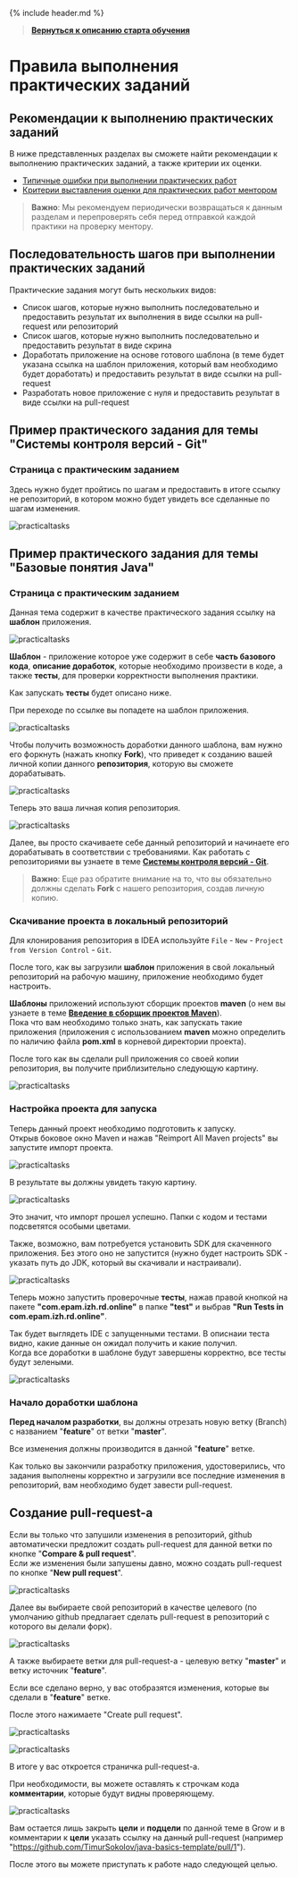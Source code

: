 {% include header.md %}

>
>**[Вернуться к описанию старта обучения]({{site.materialsurl}}general/education_start)**
>

Правила выполнения практических заданий
====================

Рекомендации к выполнению практических заданий
---------------------

В ниже представленных разделах вы сможете найти рекомендации к выполнению практических заданий, а также критерии их оценки.

- [Типичные ошибки при выполнении практических работ]({{site.materialsurl}}general/typical_mistakes)
- [Критерии выставления оценки для практических работ ментором]({{site.materialsurl}}general/practical_tasks_evaluation_rules)

>**Важно**: Мы рекомендуем периодически возвращаться к данным разделам и перепроверять себя перед отправкой каждой практики на проверку ментору.

Последовательность шагов при выполнении практических заданий
---------------------

Практические задания могут быть нескольких видов:
- Список шагов, которые нужно выполнить последовательно и предоставить результат их выполнения в виде ссылки на pull-request или репозиторий
- Список шагов, которые нужно выполнить последовательно и предоставить результат в виде скрина
- Доработать приложение на основе готового шаблона (в теме будет указана ссылка на шаблон приложения, который вам необходимо будет доработать) и предоставить результат в виде ссылки на pull-request
- Разработать новое приложение с нуля и предоставить результат в виде ссылки на pull-request

Пример практического задания для темы "Системы контроля версий - Git"
---------------------
### Страница с практическим заданием
Здесь нужно будет пройтись по шагам и предоставить в итоге ссылку не репозиторий, в котором можно будет увидеть все сделанные по шагам изменения.

![practicaltasks]({{site.materialsurl}}general/img/practical-tasks-example.png)

Пример практического задания для темы "Базовые понятия Java"
---------------------
### Страница с практическим заданием
Данная тема содержит в качестве практического задания ссылку на **шаблон** приложения.

![practicaltasks]({{site.materialsurl}}general/img/practical-tasks-example-template.png)

**Шаблон** - приложение которое уже содержит в себе **часть базового кода**, **описание доработок**, которые необходимо произвести в коде, а также **тесты**, для проверки корректности выполнения практики.

Как запускать **тесты** будет описано ниже.

При переходе по ссылке вы попадете на шаблон приложения.  

![practicaltasks]({{site.materialsurl}}general/img/template-fork-button.png)

Чтобы получить возможность доработки данного шаблона, вам нужно его форкнуть (нажать кнопку **Fork**), что приведет к созданию вашей личной копии данного **репозитория**, которую вы сможете дорабатывать.

![practicaltasks]({{site.materialsurl}}general/img/template-fork-done.png)

Теперь это ваша личная копия репозитория.

![practicaltasks]({{site.materialsurl}}general/img/template-fork-done-repo.png)

Далее, вы просто скачиваете себе данный репозиторий и начинаете его дорабатывать в соответствии с требованиями.
Как работать с репозиториями вы узнаете в теме **[Системы контроля версий - Git]({{site.materialsurl}}git/git)**.

>**Важно**: Еще раз обратите внимание на то, что вы обязательно должны сделать **Fork** с нашего репозитория, создав личную копию.

### Скачивание проекта в локальный репозиторий

Для клонирования репозитория в IDEA используйте `File` - `New` - `Project from Version Control` - `Git`.

После того, как вы загрузили **шаблон** приложения в свой локальный репозиторий на рабочую машину, приложение необходимо будет настроить.

**Шаблоны** приложений используют сборщик проектов **maven** (о нем вы узнаете в теме **[Введение в сборщик проектов Maven]({{site.materialsurl}}maven/maven)**).  
Пока что вам необходимо только знать, как запускать такие приложения (приложения с использованием **maven** можно определить по наличию файла **pom.xml** в корневой директории проекта).

После того как вы сделали pull приложения со своей копии репозитория, вы получите приблизительно следующую картину.

![practicaltasks]({{site.materialsurl}}general/img/template-pulled-to-local.png)

### Настройка проекта для запуска
Теперь данный проект необходимо подготовить к запуску.  
Открыв боковое окно Maven и нажав "Reimport All Maven projects" вы запустите импорт проекта.

![practicaltasks]({{site.materialsurl}}general/img/maven-add.png)

В результате вы должны увидеть такую картину.

![practicaltasks]({{site.materialsurl}}general/img/maven-add-ok.png)

Это значит, что импорт прошел успешно. Папки с кодом и тестами подсветятся особыми цветами.

Также, возможно, вам потребуется установить SDK для скаченного приложения. Без этого оно не запустится (нужно будет настроить SDK - указать путь до JDK, который вы скачивали и настраивали).

![practicaltasks]({{site.materialsurl}}general/img/set-sdk.png)

Теперь можно запустить проверочные **тесты**, нажав правой кнопкой на пакете **"com.epam.izh.rd.online"** в папке **"test"** и выбрав **"Run Tests in com.epam.izh.rd.online"**.

Так будет выглядеть IDE с запущенными тестами. В описнаии теста видно, какие данные он ожидал получить и какие получил.  
Когда все доработки в шаблоне будут завершены корректно, все тесты будут зелеными.

![practicaltasks]({{site.materialsurl}}general/img/run-tests-results.png)

### Начало доработки шаблона
**Перед началом разработки**, вы должны отрезать новую ветку (Branch) c названием "**feature**" от ветки "**master**".

Все изменения должны производится в данной "**feature**" ветке.

Как только вы закончили разработку приложения, удостоверились, что задания выполнены корректно и загрузили все последние изменения в репозиторий, вам необходимо будет завести pull-request.

Создание pull-request-а
---------------------

Если вы только что запушили изменения в репозиторий, github автоматически предложит создать pull-request для данной ветки по кнопке "**Compare & pull request**".  
Если же изменения были запушены давно, можно создать pull-request по кнопке "**New pull request**".

![practicaltasks]({{site.materialsurl}}general/img/create-pull-request.png)

Далее вы выбираете свой репозиторий в качестве целевого (по умолчанию github предлагает сделать pull-request в репозиторий с которого вы делали форк).

![practicaltasks]({{site.materialsurl}}general/img/create-pull-request-choose-repo.png)

А также выбираете ветки для pull-request-а - целевую ветку "**master**" и ветку источник "**feature**".

Если все сделано верно, у вас отобразятся изменения, которые вы сделали в "**feature**" ветке.

После этого нажимаете "Create pull request".

![practicaltasks]({{site.materialsurl}}general/img/create-pull-request-choose-branch.png)

![practicaltasks]({{site.materialsurl}}general/img/create-pull-request-final.png)

В итоге у вас откроется страничка pull-request-а.

При необходимости, вы можете оставлять к строчкам кода **комментарии**, которые будут видны проверяющему.

![practicaltasks]({{site.materialsurl}}general/img/create-pull-request-comments.png)

Вам остается лишь закрыть **цели** и **подцели** по данной теме в Grow и в комментарии к **цели** указать ссылку на данный pull-request (например "https://github.com/TimurSokolov/java-basics-template/pull/1").

После этого вы можете приступать к работе надо следующей целью.